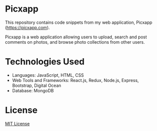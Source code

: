 # Picxapp
This repository contains code snippets from my web application, Picxapp (https://picxapp.com).

Picxapp is a web application allowing users to upload, search and post comments on photos, and browse photo collections from other users.

# Technologies Used
- Languages: JavaScript, HTML, CSS
- Web Tools and Frameworks: React.js, Redux, Node.js, Express, Bootstrap, Digital Ocean
- Database: MongoDB

# License
[MIT License](./LICENSE.md)
